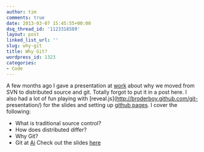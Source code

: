 ```yaml
---
author: tim
comments: true
date: 2013-03-07 15:45:55+00:00
dsq_thread_id: '1123318589'
layout: post
linked_list_url: ''
slug: why-git
title: Why Git?
wordpress_id: 1323
categories:
- Code
---
```


A few months ago I gave a presentation at
[work](http://www.alexanderinteractive.com/) about why we moved from SVN to
distributed source and git. Totally forgot to put it in a post here. I also
had a lot of fun playing with [reveal.js](http://broderboy.github.com/git-
presentation/) for the slides and setting up [github
pages](http://pages.github.com/). I cover the following:

  * What is traditional source control?
  * How does distributed differ?
  * Why Git?
  * Git at [Ai](http://bit.ly/aiwork)
Check out the slides [here](http://broderboy.github.com/git-presentation/)

